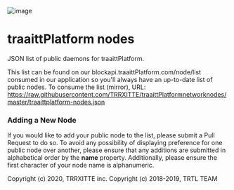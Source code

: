 ![image](https://github.com/traaittPlatform/traaittPlatform/blob/master/include/traaittPlatform.png)

# traaittPlatform nodes

JSON list of public daemons for traaittPlatform.

This list can be found on our blockapi.traaittPlatform.com/node/list consumed in our application so you'll always have an up-to-date list of public nodes. To consume the list (mirror), URL: https://raw.githubusercontent.com/TRRXITTE/traaittPlatformnetworknodes/master/traaittplatform-nodes.json

### Adding a New Node

If you would like to add your public node to the list, please submit a Pull Request to do so. To avoid any possibility of displaying preference for one public node over another, please ensure that any additions are submitted in alphabetical order by the **name** property. Additionally, please ensure the first character of your node name is alphanumeric.

Copyright (c) 2020, TRRXITTE inc.
Copyright (c) 2018-2019, TRTL TEAM

